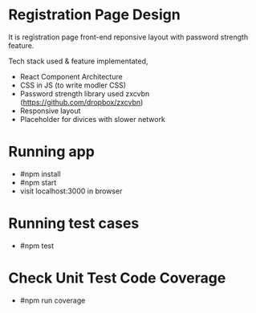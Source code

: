 # Registration Page Design

It is registration page front-end reponsive layout with password strength feature.

Tech stack used & feature implementated,
- React Component Architecture
- CSS in JS (to write modler CSS)
- Password strength library used zxcvbn (https://github.com/dropbox/zxcvbn)
- Responsive layout
- Placeholder for divices with slower network 

# Running app
- #npm install
- #npm start
- visit localhost:3000 in browser

# Running test cases
- #npm test

# Check Unit Test Code Coverage
- #npm run coverage
